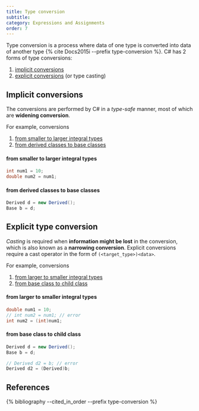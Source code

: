 ```yaml
---
title: Type conversion
subtitle:
category: Expressions and Assignments
order: 7
---
```


Type conversion is a process where data of one type is converted into data of another type {% cite Docs2015i --prefix type-conversion %}. C# has 2 forms of type conversions:

1. [implicit conversions](#implicit-conversions)
1. [explicit conversions](#explicit-type-conversion) (or type casting)

## Implicit conversions

The conversions are performed by C# in a _type-safe_ manner, most of which are **widening conversion**.

For example, conversions

1. [from smaller to larger integral types](#from-smaller-to-larger-integral-types)
1. [from derived classes to base classes](#from-derived-classes-to-base-classes)

#### from smaller to larger integral types

```cs
int num1 = 10;
double num2 = num1;
```

#### from derived classes to base classes

```cs
Derived d = new Derived();
Base b = d;
```

## Explicit type conversion

_Casting_ is required when **information might be lost** in the conversion, which is also known as a **narrowing conversion**. Explicit conversions require a cast operator in the form of `(<target_type>)<data>`.

For example, conversions

1. [from larger to smaller integral types](#from-larger-to-smaller-integral-types)
1. [from base class to child class](#from-base-class-to-child-class)

#### from larger to smaller integral types

```cs
double num1 = 10;
// int num2 = num1; // error
int num2 = (int)num1;
```

#### from base class to child class

```cs
Derived d = new Derived();
Base b = d;

// Derived d2 = b; // error
Derived d2 = (Derived)b;
```

## References

{% bibliography --cited_in_order --prefix type-conversion %}